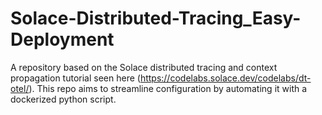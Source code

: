# Solace-Distributed-Tracing_Easy-Deployment
A repository based on the Solace distributed tracing and context propagation tutorial seen here (https://codelabs.solace.dev/codelabs/dt-otel/). This repo aims to streamline configuration by automating it with a dockerized python script.
